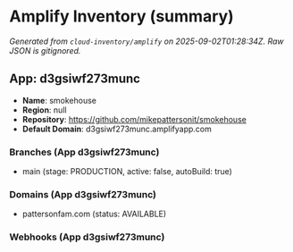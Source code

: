 # Amplify Inventory (summary)

_Generated from `cloud-inventory/amplify` on 2025-09-02T01:28:34Z. Raw JSON is gitignored._

## App: d3gsiwf273munc
- **Name**: smokehouse
- **Region**: null
- **Repository**: https://github.com/mikepattersonit/smokehouse
- **Default Domain**: d3gsiwf273munc.amplifyapp.com

### Branches (App d3gsiwf273munc)
- main (stage: PRODUCTION, active: false, autoBuild: true)

### Domains (App d3gsiwf273munc)
- pattersonfam.com (status: AVAILABLE)

### Webhooks (App d3gsiwf273munc)


